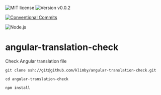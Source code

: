 ![MIT license](https://img.shields.io/badge/license-MIT-green.svg?style=plastic "MIT")
![Version v0.0.2](https://img.shields.io/badge/version-v0.0.2-blue.svg?style=plastic "Version v0.0.2")

[![Conventional Commits](https://img.shields.io/badge/Conventional%20Commits-1.0.0-yellow.svg)](https://conventionalcommits.org)

![Node.js](https://img.shields.io/badge/Node.js-14.18.2(Fermium)-yellow.svg?style=plastic "Node.js")

# angular-translation-check
Check Angular translation file

```
git clone ssh://git@github.com/klimby/angular-translation-check.git

cd angular-translation-check

npm install
```

